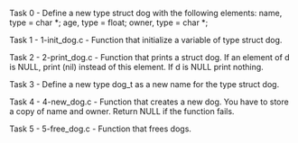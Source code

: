 Task 0 - Define a new type struct dog with the following elements: name,            type = char *; age, type = float; owner, type = char *;

Task 1 - 1-init_dog.c - Function that initialize a variable of type struct dog.

Task 2 - 2-print_dog.c - Function that prints a struct dog. If an element of d is NULL, print (nil) instead of this element. If d is NULL print nothing.

Task 3 - Define a new type dog_t as a new name for the type struct dog.

Task 4 - 4-new_dog.c - Function that creates a new dog. You have to store a copy of name and owner. Return NULL if the function fails.

Task 5 - 5-free_dog.c - Function that frees dogs.
